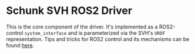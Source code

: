 # Schunk SVH ROS2 Driver

This is the core component of the driver. It's implemented as a ROS2-control `system_interface` and is parameterized via the SVH's `URDF` representation.
Tips and tricks for ROS2 control and its mechanisms can be found [here](https://control.ros.org/master/index.html).
